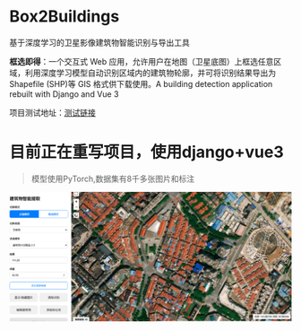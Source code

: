 # Box2Buildings
基于深度学习的卫星影像建筑物智能识别与导出工具

**框选即得**：一个交互式 Web 应用，允许用户在地图（卫星底图）上框选任意区域，利用深度学习模型自动识别区域内的建筑物轮廓，并可将识别结果导出为 Shapefile (SHP)等 GIS 格式供下载使用。A building detection application rebuilt with Django and Vue 3

项目测试地址：[测试链接](http://118.25.148.18/)


# 目前正在重写项目，使用django+vue3
> 模型使用PyTorch,数据集有8千多张图片和标注

![alt text](docs/images/image.png)